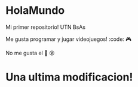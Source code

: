 # HolaMundo

Mi primer repositorio! UTN BsAs

Me gusta programar y jugar videojuegos! :code: :video_game:

No me gusta el 🍅 😵

# Una ultima modificacion! 
